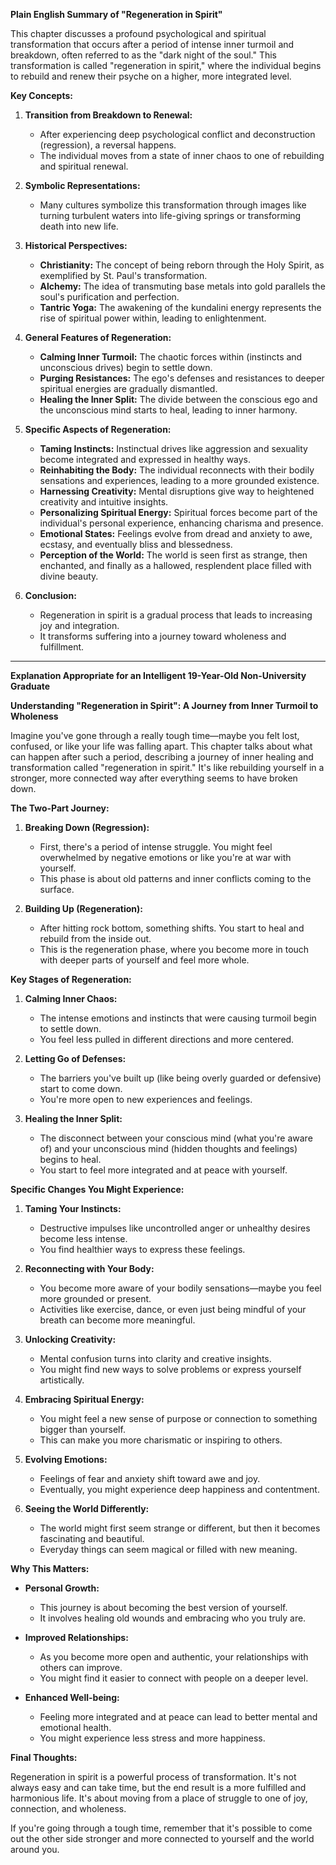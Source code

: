 **Plain English Summary of "Regeneration in Spirit"**

This chapter discusses a profound psychological and spiritual transformation that occurs after a period of intense inner turmoil and breakdown, often referred to as the "dark night of the soul." This transformation is called "regeneration in spirit," where the individual begins to rebuild and renew their psyche on a higher, more integrated level.

**Key Concepts:**

1. **Transition from Breakdown to Renewal:**
    
    - After experiencing deep psychological conflict and deconstruction (regression), a reversal happens.
    - The individual moves from a state of inner chaos to one of rebuilding and spiritual renewal.
2. **Symbolic Representations:**
    
    - Many cultures symbolize this transformation through images like turning turbulent waters into life-giving springs or transforming death into new life.
3. **Historical Perspectives:**
    
    - **Christianity:** The concept of being reborn through the Holy Spirit, as exemplified by St. Paul's transformation.
    - **Alchemy:** The idea of transmuting base metals into gold parallels the soul's purification and perfection.
    - **Tantric Yoga:** The awakening of the kundalini energy represents the rise of spiritual power within, leading to enlightenment.
4. **General Features of Regeneration:**
    
    - **Calming Inner Turmoil:** The chaotic forces within (instincts and unconscious drives) begin to settle down.
    - **Purging Resistances:** The ego's defenses and resistances to deeper spiritual energies are gradually dismantled.
    - **Healing the Inner Split:** The divide between the conscious ego and the unconscious mind starts to heal, leading to inner harmony.
5. **Specific Aspects of Regeneration:**
    
    - **Taming Instincts:** Instinctual drives like aggression and sexuality become integrated and expressed in healthy ways.
    - **Reinhabiting the Body:** The individual reconnects with their bodily sensations and experiences, leading to a more grounded existence.
    - **Harnessing Creativity:** Mental disruptions give way to heightened creativity and intuitive insights.
    - **Personalizing Spiritual Energy:** Spiritual forces become part of the individual's personal experience, enhancing charisma and presence.
    - **Emotional States:** Feelings evolve from dread and anxiety to awe, ecstasy, and eventually bliss and blessedness.
    - **Perception of the World:** The world is seen first as strange, then enchanted, and finally as a hallowed, resplendent place filled with divine beauty.
6. **Conclusion:**
    
    - Regeneration in spirit is a gradual process that leads to increasing joy and integration.
    - It transforms suffering into a journey toward wholeness and fulfillment.

---

**Explanation Appropriate for an Intelligent 19-Year-Old Non-University Graduate**

**Understanding "Regeneration in Spirit": A Journey from Inner Turmoil to Wholeness**

Imagine you've gone through a really tough time—maybe you felt lost, confused, or like your life was falling apart. This chapter talks about what can happen after such a period, describing a journey of inner healing and transformation called "regeneration in spirit." It's like rebuilding yourself in a stronger, more connected way after everything seems to have broken down.

**The Two-Part Journey:**

1. **Breaking Down (Regression):**
    
    - First, there's a period of intense struggle. You might feel overwhelmed by negative emotions or like you're at war with yourself.
    - This phase is about old patterns and inner conflicts coming to the surface.
2. **Building Up (Regeneration):**
    
    - After hitting rock bottom, something shifts. You start to heal and rebuild from the inside out.
    - This is the regeneration phase, where you become more in touch with deeper parts of yourself and feel more whole.

**Key Stages of Regeneration:**

1. **Calming Inner Chaos:**
    
    - The intense emotions and instincts that were causing turmoil begin to settle down.
    - You feel less pulled in different directions and more centered.
2. **Letting Go of Defenses:**
    
    - The barriers you've built up (like being overly guarded or defensive) start to come down.
    - You're more open to new experiences and feelings.
3. **Healing the Inner Split:**
    
    - The disconnect between your conscious mind (what you're aware of) and your unconscious mind (hidden thoughts and feelings) begins to heal.
    - You start to feel more integrated and at peace with yourself.

**Specific Changes You Might Experience:**

1. **Taming Your Instincts:**
    
    - Destructive impulses like uncontrolled anger or unhealthy desires become less intense.
    - You find healthier ways to express these feelings.
2. **Reconnecting with Your Body:**
    
    - You become more aware of your bodily sensations—maybe you feel more grounded or present.
    - Activities like exercise, dance, or even just being mindful of your breath can become more meaningful.
3. **Unlocking Creativity:**
    
    - Mental confusion turns into clarity and creative insights.
    - You might find new ways to solve problems or express yourself artistically.
4. **Embracing Spiritual Energy:**
    
    - You might feel a new sense of purpose or connection to something bigger than yourself.
    - This can make you more charismatic or inspiring to others.
5. **Evolving Emotions:**
    
    - Feelings of fear and anxiety shift toward awe and joy.
    - Eventually, you might experience deep happiness and contentment.
6. **Seeing the World Differently:**
    
    - The world might first seem strange or different, but then it becomes fascinating and beautiful.
    - Everyday things can seem magical or filled with new meaning.

**Why This Matters:**

- **Personal Growth:**
    
    - This journey is about becoming the best version of yourself.
    - It involves healing old wounds and embracing who you truly are.
- **Improved Relationships:**
    
    - As you become more open and authentic, your relationships with others can improve.
    - You might find it easier to connect with people on a deeper level.
- **Enhanced Well-being:**
    
    - Feeling more integrated and at peace can lead to better mental and emotional health.
    - You might experience less stress and more happiness.

**Final Thoughts:**

Regeneration in spirit is a powerful process of transformation. It's not always easy and can take time, but the end result is a more fulfilled and harmonious life. It's about moving from a place of struggle to one of joy, connection, and wholeness.

If you're going through a tough time, remember that it's possible to come out the other side stronger and more connected to yourself and the world around you.